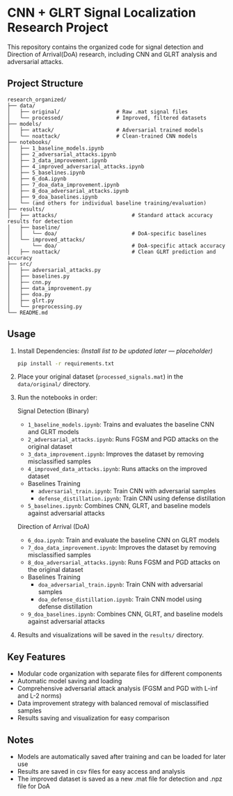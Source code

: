 # CNN + GLRT Signal Localization Research Project

This repository contains the organized code for signal detection and Direction of Arrival(DoA) research, including CNN and GLRT analysis and adversarial attacks.

## Project Structure

```
research_organized/
├── data/
│   ├── original/                  # Raw .mat signal files
│   └── processed/                 # Improved, filtered datasets
├── models/
│   ├── attack/                    # Adversarial trained models
│   └── noattack/                  # Clean-trained CNN models
├── notebooks/
│   ├── 1_baseline_models.ipynb
│   ├── 2_adversarial_attacks.ipynb
│   ├── 3_data_improvement.ipynb
│   ├── 4_improved_adversarial_attacks.ipynb
│   ├── 5_baselines.ipynb
│   ├── 6_doA.ipynb
│   ├── 7_doa_data_improvement.ipynb
│   ├── 8_doa_adversarial_attacks.ipynb
│   ├── 9_doa_baselines.ipynb
│   └── (and others for individual baseline training/evaluation)
├── results/
│   ├── attacks/                        # Standard attack accuracy results for detection
│   ├── baseline/
│   │   └── doa/                        # DoA-specific baselines
│   └── improved_attacks/
│       └── doa/                        # DoA-specific attack accuracy
│   ├── noattack/                       # Clean GLRT prediction and accuracy
├── src/
│   ├── adversarial_attacks.py
│   ├── baselines.py
│   ├── cnn.py
│   ├── data_improvement.py
│   ├── doa.py
│   ├── glrt.py
│   └── preprocessing.py
└── README.md
```

## Usage

1. Install Dependencies:
   *(Install list to be updated later — placeholder)*  
   ```bash
   pip install -r requirements.txt
   ```

2. Place your original dataset (`processed_signals.mat`) in the `data/original/` directory.

3. Run the notebooks in order:

   Signal Detection (Binary)
   - `1_baseline_models.ipynb`: Trains and evaluates the baseline CNN and GLRT models  
   - `2_adversarial_attacks.ipynb`: Runs FGSM and PGD attacks on the original dataset  
   - `3_data_improvement.ipynb`: Improves the dataset by removing misclassified samples  
   - `4_improved_data_attacks.ipynb`: Runs attacks on the improved dataset  
   - Baselines Training
     - `adversarial_train.ipynb`: Train CNN with adversarial samples  
     - `defense_distillation.ipynb`: Train CNN using defense distillation  
   - `5_baselines.ipynb`: Combines CNN, GLRT, and baseline models against adversarial attacks  

   Direction of Arrival (DoA)
   - `6_doa.ipynb`: Train and evaluate the baseline CNN on GLRT models  
   - `7_doa_data_improvement.ipynb`: Improves the dataset by removing misclassified samples  
   - `8_doa_adversarial_attacks.ipynb`: Runs FGSM and PGD attacks on the original dataset  
   - Baselines Training
     - `doa_adversarial_train.ipynb`: Train CNN with adversarial samples  
     - `doa_defense_distillation.ipynb`: Train CNN model using defense distillation  
   - `9_doa_baselines.ipynb`: Combines CNN, GLRT, and baseline models against adversarial attacks

4. Results and visualizations will be saved in the `results/` directory.

## Key Features

- Modular code organization with separate files for different components
- Automatic model saving and loading
- Comprehensive adversarial attack analysis (FGSM and PGD with L-inf and L-2 norms)
- Data improvement strategy with balanced removal of misclassified samples
- Results saving and visualization for easy comparison

## Notes

- Models are automatically saved after training and can be loaded for later use
- Results are saved in csv files for easy access and analysis
- The improved dataset is saved as a new .mat file for detection and .npz file for DoA 
